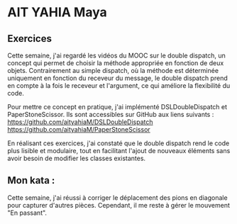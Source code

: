 # AIT YAHIA Maya 

## Exercices

Cette semaine, j'ai regardé les vidéos du MOOC sur le double dispatch, un concept qui permet de choisir la méthode appropriée en fonction de deux objets. Contrairement au simple dispatch, où la méthode est déterminée uniquement en fonction du receveur du message, le double dispatch prend en compte à la fois le receveur et l'argument, ce qui améliore la flexibilité du code.

Pour mettre ce concept en pratique, j'ai implémenté DSLDoubleDispatch et PaperStoneScissor.  Ils sont accessibles sur GitHub aux liens suivants :
https://github.com/aityahiaM/DSLDoubleDispatch
https://github.com/aityahiaM/PaperStoneScissor


En réalisant ces exercices, j'ai constaté que le double dispatch rend le code plus lisible et modulaire, tout en facilitant l'ajout de nouveaux éléments sans avoir besoin de modifier les classes existantes.

## Mon kata : 

Cette semaine, j'ai réussi à corriger le déplacement des pions en diagonale pour capturer d'autres pièces. Cependant, il me reste à gérer le mouvement "En passant". 
